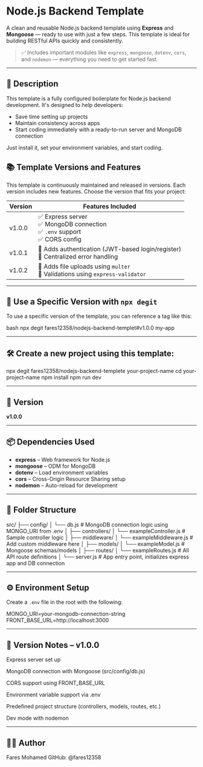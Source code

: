 # Node.js Backend Template

A clean and reusable Node.js backend template using **Express** and **Mongoose** — ready to use with just a few steps. This template is ideal for building RESTful APIs quickly and consistently.

> ✅ Includes important modules like `express`, `mongoose`, `dotenv`, `cors`, and `nodemon` — everything you need to get started fast.

---

## 📝 Description

This template is a fully configured boilerplate for Node.js backend development. It's designed to help developers:

- Save time setting up projects
- Maintain consistency across apps
- Start coding immediately with a ready-to-run server and MongoDB connection

Just install it, set your environment variables, and start coding.

## 📚 Template Versions and Features

This template is continuously maintained and released in versions. Each version includes new features. Choose the version that fits your project:

| Version  | Features Included                                                                 |
|----------|------------------------------------------------------------------------------------|
| v1.0.0   | ✅ Express server<br>✅ MongoDB connection<br>✅ `.env` support<br>✅ CORS config |
| v1.0.1   | 🔼 Adds authentication (JWT-based login/register)<br>🔼 Centralized error handling |
| v1.0.2   | 🔼 Adds file uploads using `multer`<br>🔼 Validations using `express-validator`     |


---

## 🚀 Use a Specific Version with `npx degit`

To use a specific version of the template, you can reference a tag like this:

bash
npx degit fares12358/nodejs-backend-templet#v1.0.0 my-app

---

## 🛠️ Create a new project using this template:

npx degit fares12358/nodejs-backend-templete your-project-name
cd your-project-name
npm install
npm run dev

---

## 🚀 Version

**v1.0.0**

---

## 📦 Dependencies Used

- **express** – Web framework for Node.js
- **mongoose** – ODM for MongoDB
- **dotenv** – Load environment variables
- **cors** – Cross-Origin Resource Sharing setup
- **nodemon** – Auto-reload for development

---

## 📁 Folder Structure

src/
├── config/
│ └── db.js # MongoDB connection logic using MONGO_URI from .env
│
├── controllers/
│ └── exampleController.js # Sample controller logic
│
├── middleware/
│ └── exampleMiddleware.js # Add custom middleware here
│
├── models/
│ └── exampleModel.js # Mongoose schemas/models
│
├── routes/
│ └── exampleRoutes.js # All API route definitions
│
└── server.js # App entry point, initializes express app and DB connection

---

## ⚙️ Environment Setup

Create a `.env` file in the root with the following:

MONGO_URI=your-mongodb-connection-string
FRONT_BASE_URL=http://localhost:3000

---

## 🧪 Version Notes – v1.0.0
Express server set up

MongoDB connection with Mongoose (src/config/db.js)

CORS support using FRONT_BASE_URL

Environment variable support via .env

Predefined project structure (controllers, models, routes, etc.)

Dev mode with nodemon

---

## 👨‍💻 Author
Fares Mohamed
GitHub: @fares12358